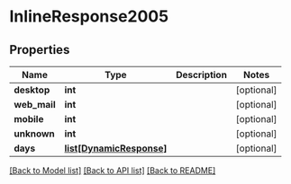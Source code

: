 # InlineResponse2005

## Properties
Name | Type | Description | Notes
------------ | ------------- | ------------- | -------------
**desktop** | **int** |  | [optional] 
**web_mail** | **int** |  | [optional] 
**mobile** | **int** |  | [optional] 
**unknown** | **int** |  | [optional] 
**days** | [**list[DynamicResponse]**](DynamicResponse.md) |  | [optional] 

[[Back to Model list]](../README.md#documentation-for-models) [[Back to API list]](../README.md#documentation-for-api-endpoints) [[Back to README]](../README.md)


